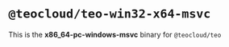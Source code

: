 # `@teocloud/teo-win32-x64-msvc`

This is the **x86_64-pc-windows-msvc** binary for `@teocloud/teo`
